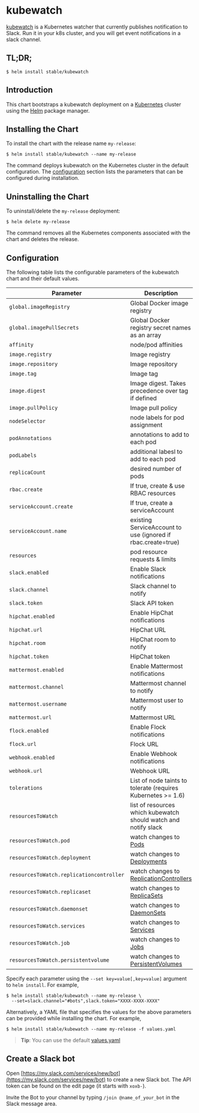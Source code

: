 # kubewatch

[kubewatch](https://github.com/bitnami-labs/kubewatch) is a Kubernetes watcher that currently publishes notification to Slack. Run it in your k8s cluster, and you will get event notifications in a slack channel.


## TL;DR;

```console
$ helm install stable/kubewatch
```

## Introduction

This chart bootstraps a kubewatch deployment on a [Kubernetes](http://kubernetes.io) cluster using the [Helm](https://helm.sh) package manager.

## Installing the Chart

To install the chart with the release name `my-release`:

```console
$ helm install stable/kubewatch --name my-release
```

The command deploys kubewatch on the Kubernetes cluster in the default configuration. The [configuration](#configuration) section lists the parameters that can be configured during installation.

## Uninstalling the Chart

To uninstall/delete the `my-release` deployment:

```console
$ helm delete my-release
```

The command removes all the Kubernetes components associated with the chart and deletes the release.

## Configuration

The following table lists the configurable parameters of the kubewatch chart and their default values.

|               Parameter                  |        Description                   |              Default              |
| ---------------------------------------- | ------------------------------------ | --------------------------------- |
| `global.imageRegistry`                   | Global Docker image registry         | `nil`                             |
| `global.imagePullSecrets`                | Global Docker registry secret names as an array | `[]` (does not add image pull secrets to deployed pods) |
| `affinity`                               | node/pod affinities                  | None                              |
| `image.registry`                         | Image registry                       | `docker.io`                       |
| `image.repository`                       | Image repository                     | `bitnami/kubewatch`               |
| `image.tag`                              | Image tag                            | `{VERSION}`                       |
| `image.digest`                           | Image digest. Takes precedence over tag if defined | `""`                |
| `image.pullPolicy`                       | Image pull policy                    | `Always`                          |
| `nodeSelector`                           | node labels for pod assignment       | `{}`                              |
| `podAnnotations`                         | annotations to add to each pod       | `{}`                              |
| `podLabels`                              | additional labesl to add to each pod | `{}`                              |
| `replicaCount`                           | desired number of pods               | `1`                               |
| `rbac.create`                            | If true, create & use RBAC resources | `true`                            |
| `serviceAccount.create`                  | If true, create a serviceAccount     | `true`                            |
| `serviceAccount.name`                    | existing ServiceAccount to use (ignored if rbac.create=true) | ``        |
| `resources`                              | pod resource requests & limits       | `{}`                              |
| `slack.enabled`                          | Enable Slack notifications           | `true`                            |
| `slack.channel`                          | Slack channel to notify              | `""`                              |
| `slack.token`                            | Slack API token                      | `""`                              |
| `hipchat.enabled`                        | Enable HipChat notifications         | `false`                           |
| `hipchat.url`                            | HipChat URL                          | `""`                              |
| `hipchat.room`                           | HipChat room to notify               | `""`                              |
| `hipchat.token`                          | HipChat token                        | `""`                              |
| `mattermost.enabled`                     | Enable Mattermost notifications      | `false`                           |
| `mattermost.channel`                     | Mattermost channel to notify         | `""`                              |
| `mattermost.username`                    | Mattermost user to notify            | `""`                              |
| `mattermost.url`                         | Mattermost URL                       | `""`                              |
| `flock.enabled`                          | Enable Flock notifications           | `false`                           |
| `flock.url`                              | Flock URL                            | `""`                              |
| `webhook.enabled`                        | Enable Webhook notifications         | `false`                           |
| `webhook.url`                            | Webhook URL                          | `""`                              |
| `tolerations`                            | List of node taints to tolerate (requires Kubernetes >= 1.6)                                                                | `[]`                              |
| `resourcesToWatch`                       | list of resources which kubewatch should watch and notify slack                                                             | `{pod: true, deployment: true}`   |
| `resourcesToWatch.pod`                   | watch changes to [Pods](https://kubernetes.io/docs/concepts/workloads/pods/pod-overview/)                                   | `true`                            |
| `resourcesToWatch.deployment`            | watch changes to [Deployments](https://kubernetes.io/docs/concepts/workloads/controllers/deployment/)                       | `true`                            |
| `resourcesToWatch.replicationcontroller` | watch changes to [ReplicationControllers](https://kubernetes.io/docs/concepts/workloads/controllers/replicationcontroller/) | `false`                           |
| `resourcesToWatch.replicaset`            | watch changes to [ReplicaSets](https://kubernetes.io/docs/concepts/workloads/controllers/replicaset/)                       | `false`                           |
| `resourcesToWatch.daemonset`             | watch changes to [DaemonSets](https://kubernetes.io/docs/concepts/workloads/controllers/daemonset/)                         | `false`                           |
| `resourcesToWatch.services`              | watch changes to [Services](https://kubernetes.io/docs/concepts/services-networking/service/)                               | `false`                           |
| `resourcesToWatch.job`                   | watch changes to [Jobs](https://kubernetes.io/docs/concepts/workloads/controllers/jobs-run-to-completion/)                  | `false`                           |
| `resourcesToWatch.persistentvolume`      | watch changes to [PersistentVolumes](https://kubernetes.io/docs/concepts/storage/persistent-volumes/)                       | `false`                           |

Specify each parameter using the `--set key=value[,key=value]` argument to `helm install`. For example,

```console
$ helm install stable/kubewatch --name my-release \
  --set=slack.channel="#bots",slack.token="XXXX-XXXX-XXXX"
```

Alternatively, a YAML file that specifies the values for the above parameters can be provided while installing the chart. For example,

```console
$ helm install stable/kubewatch --name my-release -f values.yaml
```

> **Tip**: You can use the default [values.yaml](values.yaml)

## Create a Slack bot

Open [https://my.slack.com/services/new/bot](https://my.slack.com/services/new/bot) to create a new Slack bot.
The API token can be found on the edit page (it starts with `xoxb-`).

Invite the Bot to your channel by typing `/join @name_of_your_bot` in the Slack message area.
